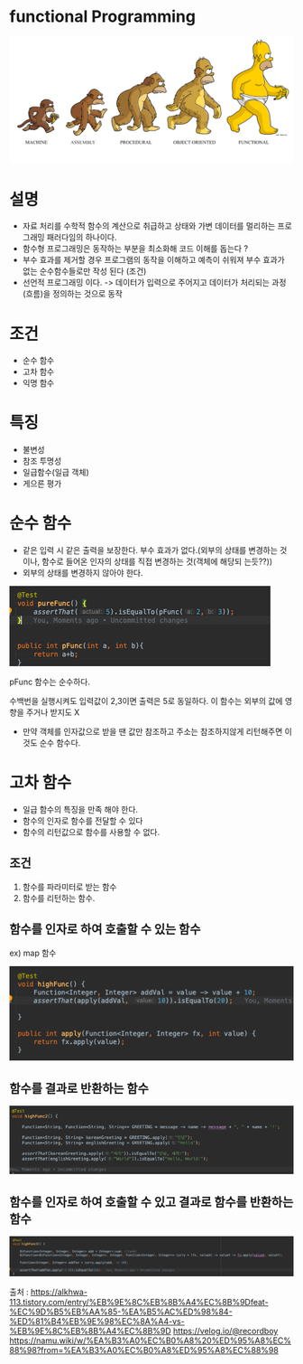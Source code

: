 # functional Programming

 ![](functionalProgramming/FunctinalProgramming1.png)


# 설명

 - 자료 처리를 수학적 함수의 계산으로 취급하고 상태와 가변 데이터를 멀리하는 프로그래밍 패러다임의 하나이다. 
 - 함수형 프로그래밍은 동작하는 부분을 최소화해 코드 이해를 돕는다 ?
 - 부수 효과를 제거할 경우 프로그램의 동작을 이해하고 예측이 쉬워져 부수 효과가 없는 순수함수들로만 작성 된다 (조건)
 - 선언적 프로그래밍 이다. -> 데이터가 입력으로 주어지고 데이터가 처리되는 과정(흐름)을 정의하는 것으로 동작


# 조건
- 순수 함수
- 고차 함수
- 익명 함수


# 특징 

- 불변성
- 참조 투명성
- 일급함수(일급 객체)
- 게으른 평가

# 순수 함수

 - 같은 입력 시 같은 출력을 보장한다. 부수 효과가 없다.(외부의 상태를 변경하는 것이나, 함수로 들어온 인자의 상태를 직접 변경하는 것(객체에 해당되 는듯??))
 - 외부의 상태를 변경하지 않아야 한다.

![](functionalProgramming/FunctinalProgramming2.png)


 pFunc 함수는 순수하다. 

 수백번을 실행시켜도 입력값이 2,3이면 출력은 5로 동일하다. 이 함수는 외부의 값에 영향을 주거나 받지도 X

 + 만약 객체를 인자값으로 받을 땐 값만 참조하고 주소는 참조하지않게 리턴해주면 이것도 순수 함수다.


# 고차 함수

- 일급 함수의 특징을 만족 해야 한다.
- 함수의 인자로 함수를 전달할 수 있다
- 함수의 리턴값으로 함수를 사용할 수 없다.

## 조건 
 1. 함수를 파라미터로 받는 함수 
 2. 함수를 리턴하는 함수.


## 함수를 인자로 하여 호출할 수 있는 함수

ex) map 함수

![](functionalProgramming/FunctinalProgramming3.png)
## 함수를 결과로 반환하는 함수

![](functionalProgramming/FunctinalProgramming4.png)

## 함수를 인자로 하여 호출할 수 있고 결과로 함수를 반환하는 함수

![](functionalProgramming/FunctinalProgramming5.png)

출처 : https://alkhwa-113.tistory.com/entry/%EB%9E%8C%EB%8B%A4%EC%8B%9Dfeat-%EC%9D%B5%EB%AA%85-%EA%B5%AC%ED%98%84-%ED%81%B4%EB%9E%98%EC%8A%A4-vs-%EB%9E%8C%EB%8B%A4%EC%8B%9D
      https://velog.io/@recordboy
      https://namu.wiki/w/%EA%B3%A0%EC%B0%A8%20%ED%95%A8%EC%88%98?from=%EA%B3%A0%EC%B0%A8%ED%95%A8%EC%88%98